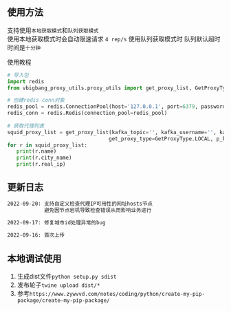 ## 使用方法
支持使用`本地获取模式`和`队列获取模式`  
使用本地获取模式时会自动限速请求 `4 rep/s`
使用队列获取模式时 队列默认超时时间是`十分钟`  
  
使用教程
 ```python
# 导入包
import redis
from vbigbang_proxy_utils.proxy_utils import get_proxy_list, GetProxyType

# 创建redis conn对象
redis_pool = redis.ConnectionPool(host='127.0.0.1', port=6379, password='your_pwd', db=0)
redis_conn = redis.Redis(connection_pool=redis_pool)
   
# 获取代理列表
squid_proxy_list = get_proxy_list(kafka_topic='', kafka_username='', kafka_password='', bootstrap_servers=[], count=1,
                                  get_proxy_type=GetProxyType.LOCAL, p_key='your key', redis_conn=redis_conn)
for r in squid_proxy_list:
    print(r.name)
    print(r.city_name)
    print(r.real_ip)
```

## 更新日志
```bash
2022-09-20: 支持自定义检查代理IP可用性的网址hosts节点
            避免因节点宕机导致检查错误从而影响业务进行

2022-09-17: 修复城市id处理异常的bug
     
2022-09-16: 首次上传
```
  
    

## 本地调试使用
1. 生成dist文件```python setup.py sdist```
2. 发布轮子```twine upload dist/*```
3. 参考```https://www.zywvvd.com/notes/coding/python/create-my-pip-package/create-my-pip-package/```